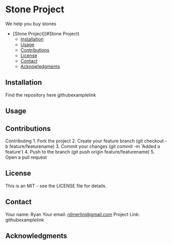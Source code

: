 
# Stone Project
We help you buy stones

- [Stone Project](#Stone Project)
	- [Installation](#installation)
	- [Usage](#usage)
	- [Contributions](#contributions)
	- [License](#license)
	- [Contact](#contact)
	- [Acknowledgments](#acknowledgments)

## Installation
Find the repository here githubexamplelink

## Usage


## Contributions
Contributing
    1.	Fork the project
    2.	Create your feature branch (git checkout -b feature/featurename)
    3.	Commit your changes (git commit -m 'Added a feature')
    4.	Push to the branch (git push origin feature/featurename)
    5.	Open a pull request


## License
This is an MIT - see the LICENSE file for details.

## Contact
Your name: Ryan
Your email: rdmerlini@gmail.com
Project Link: githubexamplelink


## Acknowledgments

